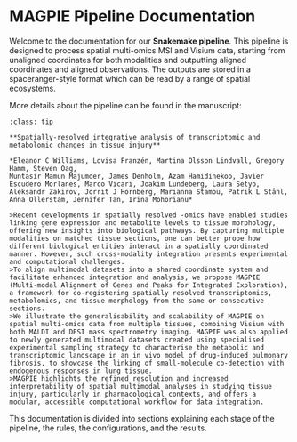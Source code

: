 # MAGPIE Pipeline Documentation

Welcome to the documentation for our **Snakemake pipeline**. This pipeline is designed to process spatial multi-omics MSI and Visium data, starting from unaligned coordinates for both modalities and outputting aligned coordinates and aligned observations. The outputs are stored in a spaceranger-style format which can be read by a range of spatial ecosystems.

More details about the pipeline can be found in the manuscript:

```{admonition} Manuscript
:class: tip

**Spatially-resolved integrative analysis of transcriptomic and metabolomic changes in tissue injury**

*Eleanor C Williams, Lovisa Franzén, Martina Olsson Lindvall, Gregory Hamm, Steven Oag, 
Muntasir Mamun Majumder, James Denholm, Azam Hamidinekoo, Javier Escudero Morlanes, Marco Vicari, Joakim Lundeberg, Laura Setyo, Aleksandr Zakirov, Jorrit J Hornberg, Marianna Stamou, Patrik L Ståhl, Anna Ollerstam, Jennifer Tan, Irina Mohorianu*

>Recent developments in spatially resolved -omics have enabled studies linking gene expression and metabolite levels to tissue morphology, offering new insights into biological pathways. By capturing multiple modalities on matched tissue sections, one can better probe how different biological entities interact in a spatially coordinated manner. However, such cross-modality integration presents experimental and computational challenges. 
>To align multimodal datasets into a shared coordinate system and facilitate enhanced integration and analysis, we propose MAGPIE (Multi-modal Alignment of Genes and Peaks for Integrated Exploration), a framework for co-registering spatially resolved transcriptomics, metabolomics, and tissue morphology from the same or consecutive sections. 
>We illustrate the generalisability and scalability of MAGPIE on spatial multi-omics data from multiple tissues, combining Visium with both MALDI and DESI mass spectrometry imaging. MAGPIE was also applied to newly generated multimodal datasets created using specialised experimental sampling strategy to characterise the metabolic and transcriptomic landscape in an in vivo model of drug-induced pulmonary fibrosis, to showcase the linking of small-molecule co-detection with endogenous responses in lung tissue.
>MAGPIE highlights the refined resolution and increased interpretability of spatial multimodal analyses in studying tissue injury, particularly in pharmacological contexts, and offers a modular, accessible computational workflow for data integration.

```
This documentation is divided into sections explaining each stage of the pipeline, the rules, the configurations, and the results.

